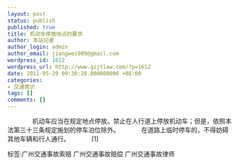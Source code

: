 ```yaml
---
layout: post
status: publish
published: true
title: 机动车停放地点的要求
author: 本站记者
author_login: admin
author_email: jiangwei909@gmail.com
wordpress_id: 1612
wordpress_url: http://www.gzjtlaw.com/?p=1612
date: 2011-05-29 09:30:28.000000000 +08:00
categories:
- 交通常识
tags: []
comments: []
---
```

　　　　机动车应当在规定地点停放。禁止在人行道上停放机动车；但是，依照本法第三十三条规定施划的停车泊位除外。　　　　在道路上临时停车的，不得妨碍其他车辆和行人通行。　　　　[1]标签:广州交通事故索赔 广州交通事故赔偿 广州交通事故律师
